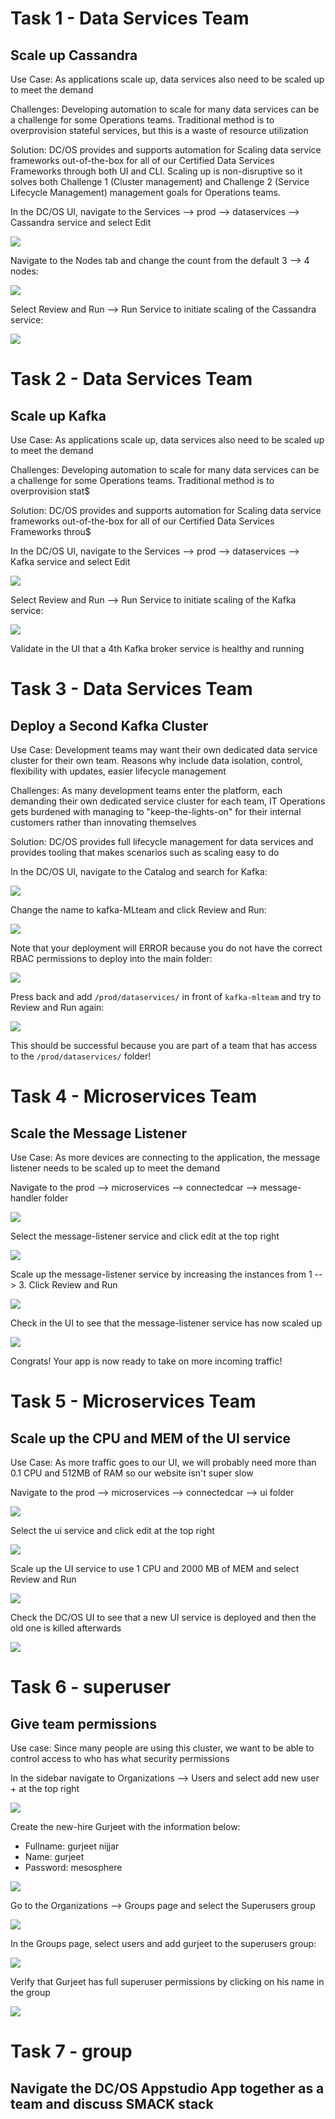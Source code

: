 # Task 1 - Data Services Team

## Scale up Cassandra

Use Case: As applications scale up, data services also need to be scaled up to meet the demand

Challenges: Developing automation to scale for many data services can be a challenge for some Operations teams. Traditional method is to overprovision stateful services, but this is a waste of resource utilization

Solution: DC/OS provides and supports automation for Scaling data service frameworks out-of-the-box for all of our Certified Data Services Frameworks through both UI and CLI. Scaling up is non-disruptive so it solves both Challenge 1 (Cluster management) and Challenge 2 (Service Lifecycle Management) management goals for Operations teams.

In the DC/OS UI, navigate to the Services --> prod --> dataservices --> Cassandra service and select Edit

![](https://github.com/ably77/sdr/blob/master/resources/cassandra1.png)

Navigate to the Nodes tab and change the count from the default 3 --> 4 nodes:

![](https://github.com/ably77/sdr/blob/master/resources/cassandra2.png)

Select Review and Run --> Run Service to initiate scaling of the Cassandra service:

![](https://github.com/ably77/sdr/blob/master/resources/cassandra3.png)


# Task 2 - Data Services Team

## Scale up Kafka

Use Case: As applications scale up, data services also need to be scaled up to meet the demand

Challenges: Developing automation to scale for many data services can be a challenge for some Operations teams. Traditional method is to overprovision stat$

Solution: DC/OS provides and supports automation for Scaling data service frameworks out-of-the-box for all of our Certified Data Services Frameworks throu$

In the DC/OS UI, navigate to the Services --> prod --> dataservices --> Kafka service and select Edit

![](https://github.com/ably77/sdr/blob/master/resources/kafka2.png)

Select Review and Run --> Run Service to initiate scaling of the Kafka service:

![](https://github.com/ably77/sdr/blob/master/resources/kafka3.png)

Validate in the UI that a 4th Kafka broker service is healthy and running

# Task 3 - Data Services Team

## Deploy a Second Kafka Cluster

Use Case: Development teams may want their own dedicated data service cluster for their own team. Reasons why include data isolation, control, flexibility with updates, easier lifecycle management

Challenges: As many development teams enter the platform, each demanding their own dedicated service cluster for each team, IT Operations gets burdened with managing to "keep-the-lights-on" for their internal customers rather than innovating themselves

Solution: DC/OS provides full lifecycle management for data services and provides tooling that makes scenarios such as scaling easy to do

In the DC/OS UI, navigate to the Catalog and search for Kafka:

![](https://github.com/ably77/sdr/blob/master/resources/kafka4.png)

Change the name to kafka-MLteam and click Review and Run:

![](https://github.com/ably77/sdr/blob/master/resources/kafka4.png)

Note that your deployment will ERROR because you do not have the correct RBAC permissions to deploy into the main folder:

![](https://github.com/ably77/sdr/blob/master/resources/kafka5.png)

Press back and add `/prod/dataservices/` in front of `kafka-mlteam` and try to Review and Run again:

![](https://github.com/ably77/sdr/blob/master/resources/kafka6.png)

This should be successful because you are part of a team that has access to the `/prod/dataservices/` folder!

# Task 4 - Microservices Team

## Scale the Message Listener

Use Case: As more devices are connecting to the application, the message listener needs to be scaled up to meet the demand

Navigate to the prod --> microservices --> connectedcar --> message-handler folder

![](https://github.com/ably77/sdr/blob/master/resources/microservices1.png)

Select the message-listener service and click edit at the top right

![](https://github.com/ably77/sdr/blob/master/resources/microservices2.png)

Scale up the message-listener service by increasing the instances from 1 --> 3. Click Review and Run

![](https://github.com/ably77/sdr/blob/master/resources/microservices3.png)

Check in the UI to see that the message-listener service has now scaled up

![](https://github.com/ably77/sdr/blob/master/resources/microservices4.png)

Congrats! Your app is now ready to take on more incoming traffic!

# Task 5 - Microservices Team

## Scale up the CPU and MEM of the UI service

Use Case: As more traffic goes to our UI, we will probably need more than 0.1 CPU and 512MB of RAM so our website isn't super slow

Navigate to the prod --> microservices --> connectedcar --> ui folder

![](https://github.com/ably77/sdr/blob/master/resources/ui1.png)

Select the ui service and click edit at the top right

![](https://github.com/ably77/sdr/blob/master/resources/ui2.png)

Scale up the UI service to use 1 CPU and 2000 MB of MEM and select Review and Run

![](https://github.com/ably77/sdr/blob/master/resources/ui3.png)

Check the DC/OS UI to see that a new UI service is deployed and then the old one is killed afterwards

![](https://github.com/ably77/sdr/blob/master/resources/ui4.png)

# Task 6 - superuser

## Give team permissions

Use case: Since many people are using this cluster, we want to be able to control access to who has what security permissions

In the sidebar navigate to Organizations --> Users and select add new user + at the top right

![](https://github.com/ably77/sdr/blob/master/resources/rbac1.png)

Create the new-hire Gurjeet with the information below:
- Fullname: gurjeet nijjar
- Name: gurjeet
- Password: mesosphere

![](https://github.com/ably77/sdr/blob/master/resources/rbac2.png)

Go to the Organizations --> Groups page and select the Superusers group

![](https://github.com/ably77/sdr/blob/master/resources/rbac3.png)

In the Groups page, select users and add gurjeet to the superusers group:

![](https://github.com/ably77/sdr/blob/master/resources/rbac4.png)

Verify that Gurjeet has full superuser permissions by clicking on his name in the group

![](https://github.com/ably77/sdr/blob/master/resources/rbac5.png)

# Task 7 - group

## Navigate the DC/OS Appstudio App together as a team and discuss SMACK stack
